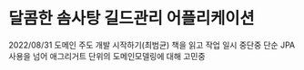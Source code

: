# 달콤한 솜사탕 길드관리 어플리케이션
2022/08/31 도메인 주도 개발 시작하기(최범균) 책을 읽고 작업 일시 중단중
단순 JPA 사용을 넘어 애그리거트 단위의 도메인모델링에 대해 고민중
